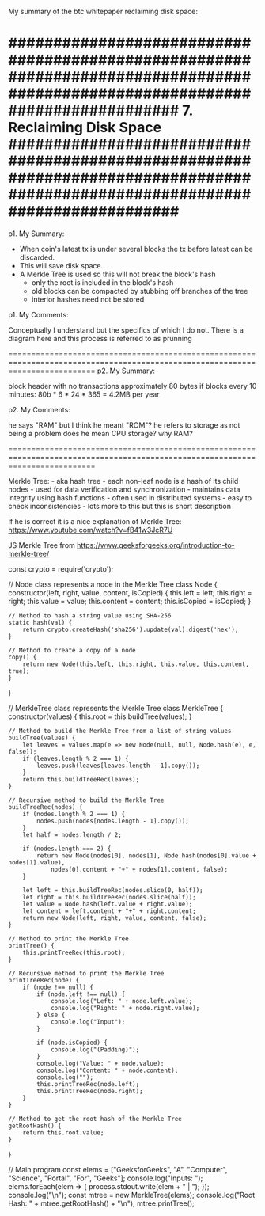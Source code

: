 My summary of the btc whitepaper reclaiming disk space:

###############################################################################################################################
7. Reclaiming Disk Space
###############################################################################################################################
===============================================================================================================================
p1. My Summary:

- When coin's latest tx is under several blocks the tx before latest can be discarded.
- This will save disk space.
- A Merkle Tree is used so this will not break the block's hash
    - only the root is included in the block's hash
    - old blocks can be compacted by stubbing off branches of the tree
    - interior hashes need not be stored

p1. My Comments:

Conceptually I understand but the specifics of which I do not.
There is a diagram here and this process is referred to as prunning


===============================================================================================================================
p2. My Summary:

block header with no transactions approximately 80 bytes
if blocks every 10 minutes: 80b * 6 * 24 * 365 = 4.2MB per year


p2. My Comments:

he says "RAM" but I think he meant "ROM"?
he refers to storage as not being a problem does he mean CPU storage?
why RAM?



===============================================================================================================================



Merkle Tree:
    - aka hash tree
    - each non-leaf node is a hash of its child nodes
    - used for data verification and synchronization
    - maintains data integrity using hash functions
    - often used in distributed systems
    - easy to check inconsistencies
    - lots more to this but this is short description

If he is correct it is a nice explanation of Merkle Tree: https://www.youtube.com/watch?v=fB41w3JcR7U


JS Merkle Tree from https://www.geeksforgeeks.org/introduction-to-merkle-tree/

const crypto = require('crypto');

// Node class represents a node in the Merkle Tree
class Node {
    constructor(left, right, value, content, isCopied) {
        this.left = left;
        this.right = right;
        this.value = value;
        this.content = content;
        this.isCopied = isCopied;
    }

    // Method to hash a string value using SHA-256
    static hash(val) {
        return crypto.createHash('sha256').update(val).digest('hex');
    }

    // Method to create a copy of a node
    copy() {
        return new Node(this.left, this.right, this.value, this.content, true);
    }
}

// MerkleTree class represents the Merkle Tree
class MerkleTree {
    constructor(values) {
        this.root = this.buildTree(values);
    }

    // Method to build the Merkle Tree from a list of string values
    buildTree(values) {
        let leaves = values.map(e => new Node(null, null, Node.hash(e), e, false));
        if (leaves.length % 2 === 1) {
            leaves.push(leaves[leaves.length - 1].copy());
        }
        return this.buildTreeRec(leaves);
    }

    // Recursive method to build the Merkle Tree
    buildTreeRec(nodes) {
        if (nodes.length % 2 === 1) {
            nodes.push(nodes[nodes.length - 1].copy());
        }
        let half = nodes.length / 2;

        if (nodes.length === 2) {
            return new Node(nodes[0], nodes[1], Node.hash(nodes[0].value + nodes[1].value),
                nodes[0].content + "+" + nodes[1].content, false);
        }

        let left = this.buildTreeRec(nodes.slice(0, half));
        let right = this.buildTreeRec(nodes.slice(half));
        let value = Node.hash(left.value + right.value);
        let content = left.content + "+" + right.content;
        return new Node(left, right, value, content, false);
    }

    // Method to print the Merkle Tree
    printTree() {
        this.printTreeRec(this.root);
    }

    // Recursive method to print the Merkle Tree
    printTreeRec(node) {
        if (node !== null) {
            if (node.left !== null) {
                console.log("Left: " + node.left.value);
                console.log("Right: " + node.right.value);
            } else {
                console.log("Input");
            }

            if (node.isCopied) {
                console.log("(Padding)");
            }
            console.log("Value: " + node.value);
            console.log("Content: " + node.content);
            console.log("");
            this.printTreeRec(node.left);
            this.printTreeRec(node.right);
        }
    }

    // Method to get the root hash of the Merkle Tree
    getRootHash() {
        return this.root.value;
    }
}

// Main program
const elems = ["GeeksforGeeks", "A", "Computer", "Science", "Portal", "For", "Geeks"];
console.log("Inputs: ");
elems.forEach(elem => {
    process.stdout.write(elem + " | ");
});
console.log("\n");
const mtree = new MerkleTree(elems);
console.log("Root Hash: " + mtree.getRootHash() + "\n");
mtree.printTree();
